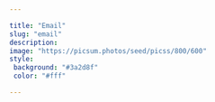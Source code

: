 ```yaml
---

title: "Email"
slug: "email"
description: 
image: "https://picsum.photos/seed/picss/800/600"
style:
 background: "#3a2d8f"
 color: "#fff"

---
```

